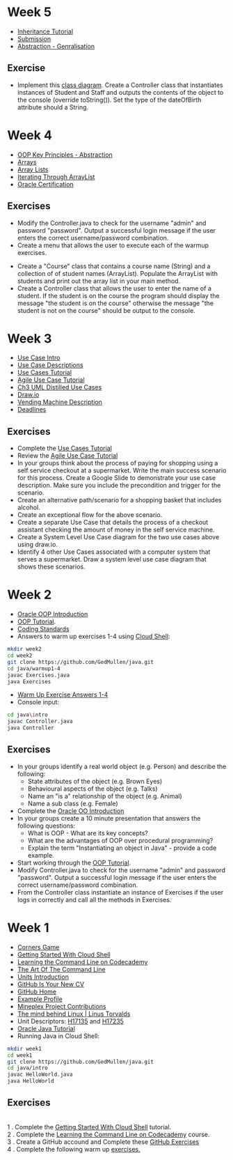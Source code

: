 # Week 5

* [Inheritance Tutorial](https://www.tutorialspoint.com/java/java_inheritance.htm)
* [Submission](http://moodle.forthvalley.ac.uk/moodle/mod/assign/view.php?id=81694&group=2463)
* [Abstraction - Genralisation](https://docs.google.com/presentation/d/1ayqwPLIqOVPmjWP3LclbivWFTwE1syGoCxLnR9zdVtY/edit?usp=sharing)
<!--
* [Java Dates And Times](http://www.tutorialspoint.com/java/java_date_time.htm)
* [OOP Key Principles - Encapsulation](https://docs.google.com/presentation/d/1iY-umOTsc66EythgwvxxafqMDW4UDYRfrOUq0FN2Vzo/edit?usp=sharing)
* [Abstraction 2](https://docs.google.com/presentation/d/1FZ7uyn9DjTkIQAB5pln7ih9fnWSvq786nUmt-RIzk0A/edit?usp=sharing)
* [Visibility](https://docs.google.com/presentation/d/1iGKMrRu7mclc0SyyX9R4-OMdnyrfh0DZ1auoKcc_EY8/edit?usp=sharing)
* [UML Class Diagrams](https://drive.google.com/file/d/0B-CFaefA1v4RTmhRa2NEUHpFcXc/view?usp=docslist_api)
-->

## Exercise

* Implement this [class diagram](https://docs.google.com/presentation/d/1ayqwPLIqOVPmjWP3LclbivWFTwE1syGoCxLnR9zdVtY/edit#slide=id.p6). Create a Controller class that instantiates instances of Student and Staff and outputs the contents of the object to the console (override toString()). Set the type of the dateOfBirth attribute should a String.

# Week 4

* [OOP Key Principles - Abstraction](https://docs.google.com/presentation/d/1mgbg_7FeEMJJeu2vH_Y8Kll8ufKYG3qWAFFGIWKBHMI/edit?usp=sharing)
* [Arrays](https://www.tutorialspoint.com/java/java_arrays.htm)
* [Array Lists](https://www.javatpoint.com/java-arraylist)
* [Iterating Through ArrayList](https://gist.github.com/GedMullen/9223ae030ff1c9c5e99318279fc91452)
* [Oracle Certification](https://education.oracle.com/oracle-certification-exams-list)
<!--
* [Warm Up Answers](https://github.com/GedMullen/java/tree/master/warmup5-11)
* [OOP Key Principles - Encapsulation](https://docs.google.com/presentation/d/1iY-umOTsc66EythgwvxxafqMDW4UDYRfrOUq0FN2Vzo/edit?usp=sharing)
-->
## Exercises

* Modify the Controller.java to check for the username "admin" and password "password". Output a successful login message if the user enters the correct username/password combination.
* Create a menu that allows the user to execute each of the warmup exercises.
<!--
* Look at the [Warm Up Answers](https://github.com/GedMullen/java/tree/master/warmup5-11). Can you make any improvements?
-->
* Create a "Course" class that contains a course name (String) and a collection of of student names (ArrayList<String>). Populate the ArrayList with students and print out the array list in your main method.
* Create a Controller class that allows the user to enter the name of a student. If the student is on the course the program should display the message "the student is on the course" otherwise the message "the student is not on the course" should be output to the console.

# Week 3
 
* [Use Case Intro](https://docs.google.com/presentation/d/12LguEoxFnRpudMGFXiUSkXRO3o7nGsrYpSoqGFaFU08/edit?usp=sharing)
* [Use Case Descriptions](https://docs.google.com/presentation/d/1oa1b0NyJd6A_mF2GCjdBbE8dqmzzHVtMmXDHXEV-Me8/edit?usp=sharing)
* [Use Cases Tutorial](http://www.usability.gov/how-to-and-tools/methods/use-cases.html)
* [Agile Use Case Tutorial](http://www.agilemodeling.com/artifacts/useCaseDiagram.htm)
* [Ch3 UML Distilled Use Cases](http://www.amazon.co.uk/UML-Distilled-Standard-Modeling-Technology/dp/0321193687)
* [Draw.io](https://www.draw.io/)
* [Vending Machine Description](https://docs.google.com/document/d/1Eucn9fDemkJmoLM0xtM92mou7vyhWIxCouGaYu0PQP8/edit?usp=sharing)
* [Deadlines](https://docs.google.com/spreadsheets/d/1k4FEsRQcoX1WEdatdkQ17lrfx29YZ539LxWIM1QuJIs/edit?usp=sharing)

## Exercises

* Complete the [Use Cases Tutorial](http://www.usability.gov/how-to-and-tools/methods/use-cases.html)   
* Review the [Agile Use Case Tutorial](http://www.agilemodeling.com/artifacts/useCaseDiagram.htm)
* In your groups think about the process of paying for shopping using a self service checkout at a supermarket. Write the main success scenario for this process. Create a Google Slide to demonstrate your use case description. Make sure you include the precondition and trigger for the scenario.
* Create an alternative path/scenario for a shopping basket that includes alcohol.
* Create an exceptional flow for the above scenario.
* Create a separate Use Case that details the process of a checkout assistant checking the amount of money in the self service machine.
* Create a System Level Use Case diagram for the two use cases above using draw.io.
* Identify 4 other Use Cases associated with a computer system that serves a supermarket. Draw a system level use case diagram that shows these scenarios. 

# Week 2

* [Oracle OOP Introduction](https://docs.oracle.com/javase/tutorial/java/concepts/index.html)
* [OOP Tutorial](https://www3.ntu.edu.sg/home/ehchua/programming/java/J3a_OOPBasics.html).
* [Coding Standards](http://www.asch.org.uk/programming/general/standards.html)
* Answers to warm up exercises 1-4 using [Cloud Shell](https://console.cloud.google.com/cloudshell/):
```bash
mkdir week2
cd week2
git clone https://github.com/GedMullen/java.git
cd java/warmup1-4
javac Exercises.java
java Exercises
```
* [Warm Up Exercise Answers 1-4](https://github.com/GedMullen/java/blob/master/warmup1-4/Exercises.java)
* Console input:
```bash
cd java\intro
javac Controller.java
java Controller
```

## Exercises

* In your groups identify a real world object (e.g. Person) and describe the following:
	* State attributes of the object (e.g. Brown Eyes)
	* Behavioural aspects of the object (e.g. Talks)
	* Name an "is a" relationship of the object (e.g. Animal)
	* Name a sub class (e.g. Female)
* Complete the [Oracle OO Introduction](https://docs.oracle.com/javase/tutorial/java/concepts/index.html)
* In your groups create a 10 minute presentation that answers the following questions:
	* What is OOP - What are its key concepts?
	* What are the advantages of OOP over procedural programming?
	* Explain the term "Instantiating an object in Java" -  provide a code example.
* Start working through the [OOP Tutorial](https://www3.ntu.edu.sg/home/ehchua/programming/java/J3a_OOPBasics.html).
* Modify Controller.java to check for the username "admin" and password "password". Output a successful login message if the user enters the correct username/password combination.
* From the Controller class instantiate an instance of Exercises if the user logs in correctly and call all the methods in Exercises. 


# Week 1

* [Corners Game](https://docs.google.com/document/d/1f8YCnRpKR5dgO-aP77ZXJg5SU6BWLMkiLsc99n1WZe4/pub)
* [Getting Started With Cloud Shell](https://cloud.google.com/shell/docs/starting-cloud-shell)
* [Learning the Command Line on Codecademy](https://www.codecademy.com/learn/learn-the-command-line)
* [The Art Of The Command Line](https://github.com/jlevy/the-art-of-command-line)
* [Units Introduction](https://docs.google.com/presentation/d/1vjJw28aysAXbqeHky2WEMIa-3JgJyaB9voCqvJ-3qYQ/edit?usp=sharing)
* [GitHub Is Your New CV](http://code.dblock.org/2011/07/14/github-is-your-new-resume.html)
* [GitHub Home](https://github.com/)
* [Example Profile](https://github.com/marijnh)
* [Mineplex Project Contributions](https://drive.google.com/file/d/0B7l9n3yk5ob0b0JCWXU5ZjY4dUk/view?ts=58170cea)
* [The mind behind Linux | Linus Torvalds](https://www.youtube.com/watch?v=o8NPllzkFhE)
* Unit Descriptors: [H17135](http://www.sqa.org.uk/files/hn/H17135.pdf) and  [H17235](http://www.sqa.org.uk/files/hn/H17235.pdf)
* [Oracle Java Tutorial](https://docs.oracle.com/javase/tutorial/)
* Running Java in Cloud Shell:
```bash
mkdir week1
cd week1
git clone https://github.com/GedMullen/java.git
cd java/intro
javac HelloWorld.java
java HelloWorld
```

## Exercises

<BR>1 . Complete the [Getting Started With Cloud Shell](https://cloud.google.com/shell/docs/starting-cloud-shell) tutorial.
<br>2 . Complete the [Learning the Command Line on Codecademy](https://www.codecademy.com/learn/learn-the-command-line) course.
<br>3 . Create a GitHub accound and Complete these [GitHub Exercises](https://docs.google.com/document/d/1lYOmyY0liBNXntOP9yipcD7Cy-aqKqAU1gkrSmdd2e4/edit?usp=sharing)
<br>4 . Complete the following warm up [exercises.](https://docs.google.com/document/d/1xrO981Us1UyecvPCDTqdcVK8JynzlbnyNY1Hew8WuRY/edit?usp=sharing)


